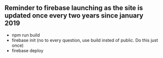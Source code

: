 ## Reminder to firebase launching as the site is updated once every two years since january 2019

- npm run build
- firebase init (no to every question, use build insted of public. Do this just once)
- firebase deploy
